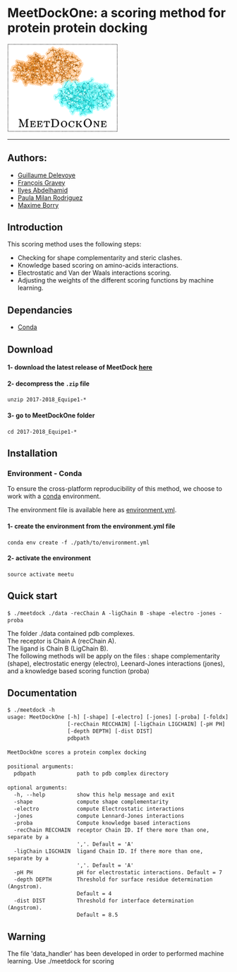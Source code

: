 # MeetDockOne: a scoring method for protein protein docking

<img src="./images/logo.png" width="250">

---

## Authors:  
- [Guillaume Delevoye](https://github.com/GDelevoye)  
- [François Gravey](https://github.com/fgravey)  
- [Ilyes Abdelhamid](https://github.com/IlyesAbdelhamid)  
- [Paula Milan Rodriguez](https://github.com/PaulaMilanRguez)  
- [Maxime Borry](https://github.com/maxibor)  

## Introduction

This scoring method uses the following steps:

- Checking for shape complementarity and steric clashes.
- Knowledge based scoring on amino-acids interactions.
- Electrostatic and Van der Waals interactions scoring.
- Adjusting the weights of the different scoring functions by machine learning.

## Dependancies

- [Conda](https://conda.io/docs/)

## Download

#### 1- download the latest release of MeetDock [here](https://github.com/meetU-MasterStudents/2017-2018_Equipe1/releases/latest)

#### 2- decompress the `.zip` file

`unzip 2017-2018_Equipe1-*`

#### 3- go to MeetDockOne folder

`cd 2017-2018_Equipe1-*`

## Installation

### Environment - Conda

To ensure the cross-platform reproducibility of this method, we choose to work with a [conda](https://conda.io) environment.

The environment file is available here as [environment.yml](./environment.yml).

#### 1- create the environment from the environment.yml file

`conda env create -f ./path/to/environment.yml`

#### 2- activate the environment

`source activate meetu`


## Quick start

```
$ ./meetdock ./data -recChain A -ligChain B -shape -electro -jones -proba
```
The folder ./data contained pdb complexes.  
The receptor is Chain A (recChain A).  
The ligand is Chain B (LigChain B).  
The following methods will be apply on the files : shape complementarity (shape), electrostatic energy (electro), Leenard-Jones interactions (jones), and a knowledge based scoring function (proba)


## Documentation

```
$ ./meetdock -h
usage: MeetDockOne [-h] [-shape] [-electro] [-jones] [-proba] [-foldx]
                   [-recChain RECCHAIN] [-ligChain LIGCHAIN] [-pH PH]
                   [-depth DEPTH] [-dist DIST]
                   pdbpath

MeetDockOne scores a protein complex docking

positional arguments:
  pdbpath             path to pdb complex directory

optional arguments:
  -h, --help          show this help message and exit
  -shape              compute shape complementarity
  -electro            compute Electrostatic interactions
  -jones              compute Lennard-Jones interactions
  -proba              Compute knowledge based interactions
  -recChain RECCHAIN  receptor Chain ID. If there more than one, separate by a
                      ','. Default = 'A'
  -ligChain LIGCHAIN  ligand Chain ID. If there more than one, separate by a
                      ','. Default = 'A'
  -pH PH              pH for electrostatic interactions. Default = 7
  -depth DEPTH        Threshold for surface residue determination (Angstrom).
                      Default = 4
  -dist DIST          Threshold for interface determination (Angstrom).
                      Default = 8.5
```
## Warning  
The file 'data_handler' has been developed in order to performed machine learning. Use ./meetdock for scoring
